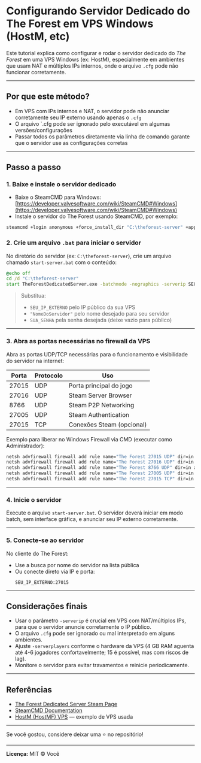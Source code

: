 # Configurando Servidor Dedicado do The Forest em VPS Windows (HostM, etc)

Este tutorial explica como configurar e rodar o servidor dedicado do *The Forest* em uma VPS Windows (ex: HostM), especialmente em ambientes que usam NAT e múltiplos IPs internos, onde o arquivo `.cfg` pode não funcionar corretamente.

---

## Por que este método?

- Em VPS com IPs internos e NAT, o servidor pode não anunciar corretamente seu IP externo usando apenas o `.cfg`
- O arquivo `.cfg pode ser ignorado pelo executável em algumas versões/configurações
- Passar todos os parâmetros diretamente via linha de comando garante que o servidor use as configurações corretas

---

## Passo a passo

### 1. Baixe e instale o servidor dedicado

- Baixe o SteamCMD para Windows:  
  [https://developer.valvesoftware.com/wiki/SteamCMD#Windows](https://developer.valvesoftware.com/wiki/SteamCMD#Windows)
- Instale o servidor do The Forest usando SteamCMD, por exemplo:

```bat
steamcmd +login anonymous +force_install_dir "C:\theforest-server" +app_update 556450 validate +quit
```

### 2. Crie um arquivo `.bat` para iniciar o servidor

No diretório do servidor (ex: `C:\theforest-server`), crie um arquivo chamado `start-server.bat` com o conteúdo:

```bat
@echo off
cd /d "C:\theforest-server"
start TheForestDedicatedServer.exe -batchmode -nographics -serverip SEU_IP_EXTERNO -serversteamport 8766 -servergameport 27015 -serverqueryport 27016 -servername "NomeDoServidor" -serverplayers 15 -difficulty Normal -inittype Continue -slot 1 -serverpassword SUA_SENHA
```

> Substitua:  
> - `SEU_IP_EXTERNO` pelo IP público da sua VPS  
> - `"NomeDoServidor"` pelo nome desejado para seu servidor  
> - `SUA_SENHA` pela senha desejada (deixe vazio para público)

---

### 3. Abra as portas necessárias no firewall da VPS

Abra as portas UDP/TCP necessárias para o funcionamento e visibilidade do servidor na internet:

| Porta  | Protocolo | Uso                  |
|--------|-----------|----------------------|
| 27015  | UDP       | Porta principal do jogo |
| 27016  | UDP       | Steam Server Browser  |
| 8766   | UDP       | Steam P2P Networking |
| 27005  | UDP       | Steam Authentication |
| 27015  | TCP       | Conexões Steam (opcional) |

Exemplo para liberar no Windows Firewall via CMD (executar como Administrador):

```bat
netsh advfirewall firewall add rule name="The Forest 27015 UDP" dir=in action=allow protocol=UDP localport=27015
netsh advfirewall firewall add rule name="The Forest 27016 UDP" dir=in action=allow protocol=UDP localport=27016
netsh advfirewall firewall add rule name="The Forest 8766 UDP" dir=in action=allow protocol=UDP localport=8766
netsh advfirewall firewall add rule name="The Forest 27005 UDP" dir=in action=allow protocol=UDP localport=27005
netsh advfirewall firewall add rule name="The Forest 27015 TCP" dir=in action=allow protocol=TCP localport=27015
```

---

### 4. Inicie o servidor

Execute o arquivo `start-server.bat`. O servidor deverá iniciar em modo batch, sem interface gráfica, e anunciar seu IP externo corretamente.

---

### 5. Conecte-se ao servidor

No cliente do The Forest:

- Use a busca por nome do servidor na lista pública  
- Ou conecte direto via IP e porta:  
  ```
  SEU_IP_EXTERNO:27015
  ```

---

## Considerações finais

- Usar o parâmetro `-serverip` é crucial em VPS com NAT/múltiplos IPs, para que o servidor anuncie corretamente o IP público.
- O arquivo `.cfg` pode ser ignorado ou mal interpretado em alguns ambientes.
- Ajuste `-serverplayers` conforme o hardware da VPS (4 GB RAM aguenta até 4-6 jogadores confortavelmente; 15 é possível, mas com riscos de lag).
- Monitore o servidor para evitar travamentos e reinicie periodicamente.

---

## Referências

- [The Forest Dedicated Server Steam Page](https://store.steampowered.com/app/556450/The_Forest_Dedicated_Server/)
- [SteamCMD Documentation](https://developer.valvesoftware.com/wiki/SteamCMD)
- [HostM (HostMF) VPS](https://hostm.com.br) — exemplo de VPS usada

---

Se você gostou, considere deixar uma ⭐ no repositório!

---

**Licença:** MIT © Você
